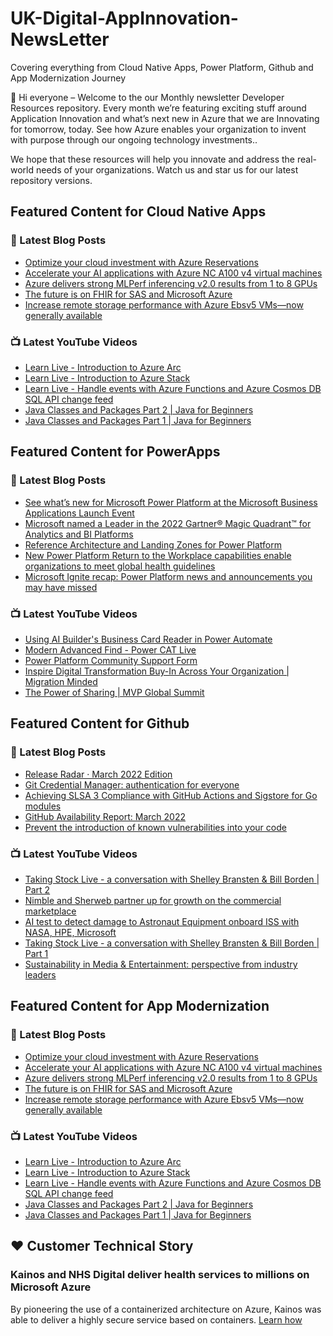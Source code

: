 # UK-Digital-AppInnovation-NewsLetter

Covering everything from Cloud Native Apps, Power Platform, Github and App Modernization Journey

👋 Hi everyone – Welcome to the our Monthly newsletter Developer Resources repository. Every month we’re featuring exciting stuff around Application Innovation and what’s next new in Azure that we are Innovating for tomorrow, today. See how Azure enables your organization to invent with purpose through our ongoing technology investments..


We hope that these resources will help you innovate and address the real-world needs of your organizations. Watch us and star us for our latest repository versions.

## Featured Content for Cloud Native Apps


### 📝 Latest Blog Posts

    
<!-- BLOGCNA:START -->
- [Optimize your cloud investment with Azure Reservations](https://azure.microsoft.com/blog/optimize-your-cloud-investment-with-azure-reservations/)
- [Accelerate your AI applications with Azure NC A100 v4 virtual machines](https://azure.microsoft.com/blog/accelerate-your-ai-applications-with-azure-nc-a100-v4-virtual-machines/)
- [Azure delivers strong MLPerf inferencing v2.0 results from 1 to 8 GPUs](https://azure.microsoft.com/blog/azure-delivers-strong-mlperf-inferencing-v20-results-from-1-to-8-gpus/)
- [The future is on FHIR for SAS and Microsoft Azure](https://azure.microsoft.com/blog/the-future-is-on-fhir-for-sas-and-microsoft-azure/)
- [Increase remote storage performance with Azure Ebsv5 VMs—now generally available](https://azure.microsoft.com/blog/increase-remote-storage-performance-with-azure-ebsv5-vms-now-generally-available/)
<!-- BLOGCNA:END -->

### 📺 Latest YouTube Videos

 
<!-- YOUTUBECNA:START -->
- [Learn Live - Introduction to Azure Arc](https://www.youtube.com/watch?v=rNa74yxwhU0)
- [Learn Live - Introduction to Azure Stack](https://www.youtube.com/watch?v=Oxwn8112loo)
- [Learn Live - Handle events with Azure Functions and Azure Cosmos DB SQL API change feed](https://www.youtube.com/watch?v=cXztOak3iuk)
- [Java Classes and Packages Part 2 | Java for Beginners](https://www.youtube.com/watch?v=kPS2H9CdBlY)
- [Java Classes and Packages Part 1 | Java for Beginners](https://www.youtube.com/watch?v=La2dU4uNxJ4)
<!-- YOUTUBECNA:END -->

##  Featured Content for PowerApps
### 📝 Latest Blog Posts
<!-- BLOGPOWER:START -->
- [See what’s new for Microsoft Power Platform at the Microsoft Business Applications Launch Event](https://cloudblogs.microsoft.com/powerplatform/2022/03/30/see-whats-new-for-microsoft-power-platform-at-the-microsoft-business-applications-launch-event/)
- [Microsoft named a Leader in the 2022 Gartner® Magic Quadrant™ for Analytics and BI Platforms](https://powerbi.microsoft.com/en-us/blog/microsoft-named-a-leader-in-the-2022-gartner-magic-quadrant-for-analytics-and-bi-platforms/)
- [Reference Architecture and Landing Zones for Power Platform](https://cloudblogs.microsoft.com/powerplatform/2022/02/18/north-star-architecture-and-landing-zones-for-power-platform/)
- [New Power Platform Return to the Workplace capabilities enable organizations to meet global health guidelines](https://cloudblogs.microsoft.com/powerplatform/2021/11/30/new-power-platform-return-to-the-workplace-capabilities-enable-organizations-to-meet-global-health-guidelines/)
- [Microsoft Ignite recap: Power Platform news and announcements you may have missed](https://cloudblogs.microsoft.com/powerplatform/2021/11/18/microsoft-ignite-recap-power-platform-news-and-announcements-you-may-have-missed/)
<!-- BLOGPOWER:END -->
 ### 📺 Latest YouTube Videos
    
<!-- YOUTUBEPOWER:START -->
- [Using AI Builder&#39;s Business Card Reader in Power Automate](https://www.youtube.com/watch?v=UoNOrV8a5To)
- [Modern Advanced Find - Power CAT Live](https://www.youtube.com/watch?v=ZZd-Iy_cGxU)
- [Power Platform Community Support Form](https://www.youtube.com/watch?v=_RL36zslKF8)
- [Inspire Digital Transformation Buy-In Across Your Organization | Migration Minded](https://www.youtube.com/watch?v=4Kwk_BoTc6I)
- [The Power of Sharing | MVP Global Summit](https://www.youtube.com/watch?v=i9g0ooy7S5Q)
<!-- YOUTUBEPOWER:END -->

##  Featured Content for Github
### 📝 Latest Blog Posts
<!-- BLOGGITHUB:START -->
- [Release Radar · March 2022 Edition](https://github.blog/2022-04-08-release-radar-mar-2022/)
- [Git Credential Manager: authentication for everyone](https://github.blog/2022-04-07-git-credential-manager-authentication-for-everyone/)
- [Achieving SLSA 3 Compliance with GitHub Actions and Sigstore for Go modules](https://github.blog/2022-04-07-slsa-3-compliance-with-github-actions/)
- [GitHub Availability Report: March 2022](https://github.blog/2022-04-06-github-availability-report-march-2022/)
- [Prevent the introduction of known vulnerabilities into your code](https://github.blog/2022-04-06-prevent-introduction-known-vulnerabilities-into-your-code/)
<!-- BLOGGITHUB:END -->
### 📺 Latest YouTube Videos
<!-- YOUTUBEGITHUB:START -->
- [Taking Stock Live - a conversation with Shelley Bransten &amp; Bill Borden | Part 2](https://www.youtube.com/watch?v=y9LU4ID2UCQ)
- [Nimble and Sherweb partner up for growth on the commercial marketplace](https://www.youtube.com/watch?v=E4ZYk60DZzE)
- [AI test to detect damage to Astronaut Equipment onboard ISS with NASA, HPE, Microsoft](https://www.youtube.com/watch?v=r-wMwGjO8yc)
- [Taking Stock Live - a conversation with Shelley Bransten &amp; Bill Borden | Part 1](https://www.youtube.com/watch?v=1LgXpaHNpT8)
- [Sustainability in Media &amp; Entertainment: perspective from industry leaders](https://www.youtube.com/watch?v=p92ze8Wr4J8)
<!-- YOUTUBEGITHUB:END -->
##  Featured Content for App Modernization
### 📝 Latest Blog Posts
<!-- BLOGAPPMOD:START -->
- [Optimize your cloud investment with Azure Reservations](https://azure.microsoft.com/blog/optimize-your-cloud-investment-with-azure-reservations/)
- [Accelerate your AI applications with Azure NC A100 v4 virtual machines](https://azure.microsoft.com/blog/accelerate-your-ai-applications-with-azure-nc-a100-v4-virtual-machines/)
- [Azure delivers strong MLPerf inferencing v2.0 results from 1 to 8 GPUs](https://azure.microsoft.com/blog/azure-delivers-strong-mlperf-inferencing-v20-results-from-1-to-8-gpus/)
- [The future is on FHIR for SAS and Microsoft Azure](https://azure.microsoft.com/blog/the-future-is-on-fhir-for-sas-and-microsoft-azure/)
- [Increase remote storage performance with Azure Ebsv5 VMs—now generally available](https://azure.microsoft.com/blog/increase-remote-storage-performance-with-azure-ebsv5-vms-now-generally-available/)
<!-- BLOGAPPMOD:END -->
### 📺 Latest YouTube Videos
<!-- YOUTUBEAPPMOD:START -->
- [Learn Live - Introduction to Azure Arc](https://www.youtube.com/watch?v=rNa74yxwhU0)
- [Learn Live - Introduction to Azure Stack](https://www.youtube.com/watch?v=Oxwn8112loo)
- [Learn Live - Handle events with Azure Functions and Azure Cosmos DB SQL API change feed](https://www.youtube.com/watch?v=cXztOak3iuk)
- [Java Classes and Packages Part 2 | Java for Beginners](https://www.youtube.com/watch?v=kPS2H9CdBlY)
- [Java Classes and Packages Part 1 | Java for Beginners](https://www.youtube.com/watch?v=La2dU4uNxJ4)
<!-- YOUTUBEAPPMOD:END -->


## ♥️ Customer Technical Story 

### Kainos and NHS Digital deliver health services to millions on Microsoft Azure

By pioneering the use of a containerized architecture on Azure, Kainos was able to deliver a highly secure service based on containers. [Learn how](https://customers.microsoft.com/en-us/story/1368348549535774520-kainos-and-nhs-digital-deliver-health-services-to-millions-on-microsoft-azure)

